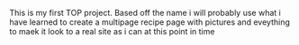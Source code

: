 This is my first TOP project. Based off the name i will probably use what i have learned
to create a multipage recipe page with pictures and eveything to maek it look to a real site as i can at this point in time